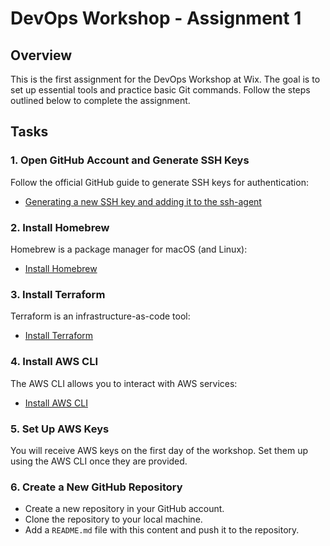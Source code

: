 # DevOps Workshop - Assignment 1

## Overview

This is the first assignment for the DevOps Workshop at Wix. The goal is to set up essential tools and practice basic Git commands. Follow the steps outlined below to complete the assignment.

## Tasks

### 1. Open GitHub Account and Generate SSH Keys

Follow the official GitHub guide to generate SSH keys for authentication:
- [Generating a new SSH key and adding it to the ssh-agent](https://docs.github.com/en/authentication/connecting-to-github-with-ssh/generating-a-new-ssh-key-and-adding-it-to-the-ssh-agent)

### 2. Install Homebrew

Homebrew is a package manager for macOS (and Linux):
- [Install Homebrew](https://brew.sh/)

### 3. Install Terraform

Terraform is an infrastructure-as-code tool:
- [Install Terraform](https://tfswitch.warrensbox.com/Installation/)

### 4. Install AWS CLI

The AWS CLI allows you to interact with AWS services:
- [Install AWS CLI](https://formulae.brew.sh/formula/awscli)

### 5. Set Up AWS Keys

You will receive AWS keys on the first day of the workshop. Set them up using the AWS CLI once they are provided.

### 6. Create a New GitHub Repository

- Create a new repository in your GitHub account.
- Clone the repository to your local machine.
- Add a `README.md` file with this content and push it to the repository.


